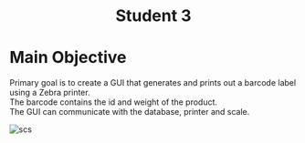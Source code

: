 <h1 align="center">Student 3</h1>

# Main Objective
Primary goal is to create a GUI that generates and prints out a barcode label using a Zebra printer. <br>
The barcode contains the id and weight of the product. <br>
The GUI can communicate with the database, printer and scale. <br>

![scs](https://github.com/Githendra23/School-Project-E-commerce/assets/51377697/7d1b589f-cc3f-4018-b6b0-4a2560ca920d)
